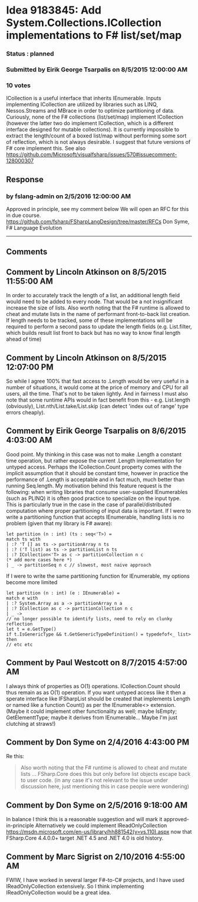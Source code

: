 # Idea 9183845: Add System.Collections.ICollection implementations to F# list/set/map #

### Status : planned

### Submitted by Eirik George Tsarpalis on 8/5/2015 12:00:00 AM

### 10 votes

ICollection is a useful interface that inherits IEnumerable. Inputs implementing ICollection are utilized by libraries such as LINQ, Nessos.Streams and MBrace in order to optimize partitioning of data. Curiously, none of the F# collections (list/set/map) implement ICollection (however the latter two do implement ICollection<T>, which is a different interface designed for mutable collections). It is currently impossible to extract the length/count of a boxed list/map without performing some sort of reflection, which is not always desirable.
I suggest that future versions of F# core implement this.
See also https://github.com/Microsoft/visualfsharp/issues/570#issuecomment-128000307



## Response 
### by fslang-admin on 2/5/2016 12:00:00 AM

Approved in principle, see my comment below
We will open an RFC for this in due course.
https://github.com/fsharp/FSharpLangDesign/tree/master/RFCs
Don Syme, F# Language Evolution

------------------------
## Comments


## Comment by Lincoln Atkinson on 8/5/2015 11:55:00 AM
In order to accurately track the length of a list, an additional length field would need to be added to every node. That would be a not insignificant increase the size of lists.
Also worth noting that the F# runtime is allowed to cheat and mutate lists in the name of performant front-to-back list creation. If length needs to be tracked, some of these implementations will be required to perform a second pass to update the length fields (e.g. List.filter, which builds result list front to back but has no way to know final length ahead of time)


## Comment by Lincoln Atkinson on 8/5/2015 12:07:00 PM
So while I agree 100% that fast access to .Length would be very useful in a number of situations, it would come at the price of memory and CPU for all users, all the time. That's not to be taken lightly.
And in fairness I must also note that some runtime APIs would in fact benefit from this - e.g. List.length (obviously), List.nth/List.take/List.skip (can detect 'index out of range' type errors cheaply).


## Comment by Eirik George Tsarpalis on 8/6/2015 4:03:00 AM
Good point.
My thinking in this case was not to make .Length a constant time operation, but rather expose the current .Length implementation for untyped access. Perhaps the ICollection.Count property comes with the implicit assumption that it should be constant time, however in practice the performance of .Length is acceptable and in fact much, much better than running Seq.length.
My motivation behind this feature request is the following: when writing libraries that consume user-supplied IEnumerables (such as PLINQ) it is often good practice to specialize on the input type. This is particularly true in the case in the case of parallel/distributed computation where proper partitioning of input data is important. If I were to write a partitioning function that accepts IEnumerable<T>, handling lists is no problem (given that my library is F# aware):
```
let partition (n : int) (ts : seq<'T>) =
match ts with
| :? 'T [] as ts -> partitionArray n ts
| :? ('T list) as ts -> partitionList n ts
| :? ICollection<'T> as c -> partitionCollection n c
(* add more cases here *)
| _ -> partitionSeq n c // slowest, most naive approach
```
If I were to write the same partitioning function for IEnumerable, my options become more limited
```
let partition (n : int) (e : IEnumerable) =
match e with
| :? System.Array as a -> partitionArray n a
| :? ICollection as c -> partitionCollection n c
| _ ->
// no longer possible to identify lists, need to rely on clunky reflection
let t = e.GetType()
if t.IsGenericType && t.GetGenericTypeDefinition() = typedefof<_ list> then
// etc etc
```


## Comment by Paul Westcott on 8/7/2015 4:57:00 AM
I always think of properties as O(1) operations. ICollection.Count should thus remain as as O(1) operation. If you want untyped access like it then a sperate interface like IFSharpList should be created that implements Length or named like a function Count() as per the IEnumerable<> extension. (Maybe it could implement other functionality as well; maybe IsEmpty; GetElementtType; maybe it derives from IEnumerable... Maybe I'm just clutching at straws!)


## Comment by Don Syme on 2/4/2016 4:43:00 PM
Re this:
> Also worth noting that the F# runtime is allowed to cheat and mutate lists ...
FSharp.Core does this but only before list objects escape back to user code. (in any case it's not relevant to the issue under discussion here, just mentioning this in case people were wondering)


## Comment by Don Syme on 2/5/2016 9:18:00 AM
In balance I think this is a reasonable suggestion and will mark it approved-in-principle
Alternatively we could implement IReadOnlyCollection https://msdn.microsoft.com/en-us/library/hh881542(v=vs.110).aspx now that FSharp.Core 4.4.0.0+ target .NET 4.5 and .NET 4.0 is old history.


## Comment by Marc Sigrist on 2/10/2016 4:55:00 AM
FWIW, I have worked in several larger F#-to-C# projects, and I have used IReadOnlyCollection extensively. So I think implementing IReadOnlyCollection would be a great idea.

